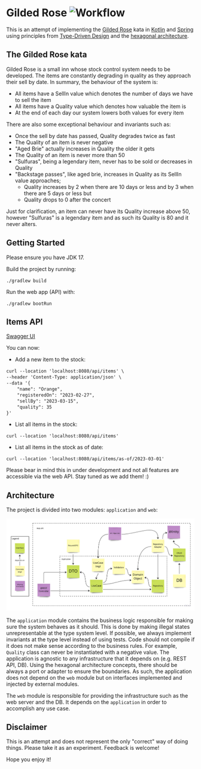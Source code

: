 # Gilded Rose ![Workflow](https://github.com/jivagoalves/gilded-rose/actions/workflows/gradle.yml/badge.svg)

This is an attempt of implementing the [Gilded Rose](https://kata-log.rocks/gilded-rose-kata) kata in [Kotlin](https://kotlinlang.org) and [Spring](https://spring.io/) using principles from [Type-Driven Design](https://fsharpforfunandprofit.com/series/designing-with-types) and
the [hexagonal architecture](https://en.wikipedia.org/wiki/Hexagonal_architecture_(software)). 

## The Gilded Rose kata

Gilded Rose is a small inn whose stock control system needs to be developed. The items are constantly degrading in quality as they approach their sell by date. In summary, the behaviour of the system is:

* All items have a SellIn value which denotes the number of days we have to sell the item
* All items have a Quality value which denotes how valuable the item is
* At the end of each day our system lowers both values for every item

There are also some exceptional behaviour and invariants such as:

* Once the sell by date has passed, Quality degrades twice as fast
* The Quality of an item is never negative
* "Aged Brie" actually increases in Quality the older it gets
* The Quality of an item is never more than 50
* "Sulfuras", being a legendary item, never has to be sold or decreases in Quality
* "Backstage passes", like aged brie, increases in Quality as its SellIn value approaches;
  * Quality increases by 2 when there are 10 days or less and by 3 when there are 5 days or less but
  * Quality drops to 0 after the concert

Just for clarification, an item can never have its Quality increase above 50, however "Sulfuras" is a legendary item and as such its Quality is 80 and it never alters.

## Getting Started

Please ensure you have JDK 17.

Build the project by running:
```
./gradlew build
```

Run the web app (API) with:
```
./gradlew bootRun
```

## Items API

[Swagger UI](http://localhost:8080/swagger-ui/index.html)

You can now:

* Add a new item to the stock:
```
curl --location 'localhost:8080/api/items' \
--header 'Content-Type: application/json' \
--data '{
    "name": "Orange",
    "registeredOn": "2023-02-27",
    "sellBy": "2023-03-15",
    "quality": 35
}'
```

* List all items in the stock:
```
curl --location 'localhost:8080/api/items'
```

* List all items in the stock as of date:
```
curl --location 'localhost:8080/api/items/as-of/2023-03-01'
```

Please bear in mind this in under development and not all features are accessible via the web API. Stay tuned as we add them! :)

## Architecture

The project is divided into two modules: `application` and `web`:

![Architecture.jpg](https://github.com/jivagoalves/gilded-rose/blob/master/docs/Architecture.jpg?raw=true)

The `application` module contains the business logic responsible for making sure the system behaves as it should. This is done by making illegal states unrepresentable at the type system level. If possible, we always implement invariants at the type level instead of using tests. Code should not compile if it does not make sense according to the business rules. For example, `Quality` class can never be instantiated with a negative value. The application is agnostic to any infrastructure that it depends on (e.g. REST API, DB). Using the hexagonal architecture concepts, there should be always a port or adapter to ensure the boundaries. As such, the application does not depend on the `web` module but on interfaces implemented and injected by external modules.

The `web` module is responsible for providing the infrastructure such as the web server and the DB. It depends on the `application` in order to accomplish any use case.

## Disclaimer

This is an attempt and does not represent the only "correct" way of doing things. Please take it as an experiment. Feedback is welcome!

Hope you enjoy it!
